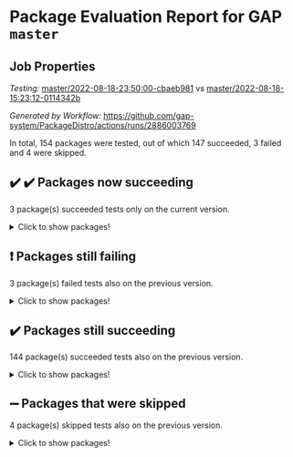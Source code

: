 # Package Evaluation Report for GAP `master`

## Job Properties

*Testing:* [master/2022-08-18-23:50:00-cbaeb981](https://github.com/gap-system/PackageDistro/blob/data/reports/master/2022-08-18-23:50:00-cbaeb981) vs [master/2022-08-18-15:23:12-0114342b](https://github.com/gap-system/PackageDistro/blob/data/reports/master/2022-08-18-15:23:12-0114342b)

*Generated by Workflow:* https://github.com/gap-system/PackageDistro/actions/runs/2886003769

In total, 154 packages were tested, out of which 147 succeeded, 3 failed and 4 were skipped.

## :heavy_check_mark: :heavy_check_mark: Packages now succeeding

3 package(s) succeeded tests only on the current version.
<details><summary>Click to show packages!</summary>

- walrus 0.9991 [(success)](https://github.com/gap-system/PackageDistro/runs/7909133897?check_suite_focus=true) vs walrus 0.9991 [(failure)](https://github.com/gap-system/PackageDistro/runs/7901591412?check_suite_focus=true)
- yangbaxter 0.10.1 [(success)](https://github.com/gap-system/PackageDistro/runs/7909134184?check_suite_focus=true) vs yangbaxter 0.10.1 [(failure)](https://github.com/gap-system/PackageDistro/runs/7901592156?check_suite_focus=true)
- zeromqinterface 0.14 [(success)](https://github.com/gap-system/PackageDistro/runs/7909134240?check_suite_focus=true) vs zeromqinterface 0.14 [(failure)](https://github.com/gap-system/PackageDistro/runs/7901592316?check_suite_focus=true)
</details>

## :exclamation: Packages still failing

3 package(s) failed tests also on the previous version.
<details><summary>Click to show packages!</summary>

- francy 1.2.4 [(failure)](https://github.com/gap-system/PackageDistro/runs/7909127104?check_suite_focus=true)
- packagemanager 1.3 [(failure)](https://github.com/gap-system/PackageDistro/runs/7909130594?check_suite_focus=true)
- recog 1.3.2 [(failure)](https://github.com/gap-system/PackageDistro/runs/7909131486?check_suite_focus=true)
</details>

## :heavy_check_mark: Packages still succeeding

144 package(s) succeeded tests also on the previous version.
<details><summary>Click to show packages!</summary>

- 4ti2interface 2022.08-03 [(success)](https://github.com/gap-system/PackageDistro/runs/7909123706?check_suite_focus=true)
- ace 5.5 [(success)](https://github.com/gap-system/PackageDistro/runs/7909123800?check_suite_focus=true)
- aclib 1.3.2 [(success)](https://github.com/gap-system/PackageDistro/runs/7909123870?check_suite_focus=true)
- agt 0.2 [(success)](https://github.com/gap-system/PackageDistro/runs/7909123964?check_suite_focus=true)
- alnuth 3.2.1 [(success)](https://github.com/gap-system/PackageDistro/runs/7909124032?check_suite_focus=true)
- anupq 3.2.6 [(success)](https://github.com/gap-system/PackageDistro/runs/7909124115?check_suite_focus=true)
- atlasrep 2.1.4 [(success)](https://github.com/gap-system/PackageDistro/runs/7909124182?check_suite_focus=true)
- autodoc 2022.07.10 [(success)](https://github.com/gap-system/PackageDistro/runs/7909124256?check_suite_focus=true)
- automata 1.15 [(success)](https://github.com/gap-system/PackageDistro/runs/7909124331?check_suite_focus=true)
- automgrp 1.3.2 [(success)](https://github.com/gap-system/PackageDistro/runs/7909124400?check_suite_focus=true)
- autpgrp 1.11 [(success)](https://github.com/gap-system/PackageDistro/runs/7909124475?check_suite_focus=true)
- cap 2022.08-05 [(success)](https://github.com/gap-system/PackageDistro/runs/7909124544?check_suite_focus=true)
- caratinterface 2.3.4 [(success)](https://github.com/gap-system/PackageDistro/runs/7909124637?check_suite_focus=true)
- cddinterface 2022.08.11 [(success)](https://github.com/gap-system/PackageDistro/runs/7909124733?check_suite_focus=true)
- circle 1.6.5 [(success)](https://github.com/gap-system/PackageDistro/runs/7909124849?check_suite_focus=true)
- classicpres 1.22 [(success)](https://github.com/gap-system/PackageDistro/runs/7909124933?check_suite_focus=true)
- cohomolo 1.6.10 [(success)](https://github.com/gap-system/PackageDistro/runs/7909125015?check_suite_focus=true)
- congruence 1.2.4 [(success)](https://github.com/gap-system/PackageDistro/runs/7909125099?check_suite_focus=true)
- corelg 1.56 [(success)](https://github.com/gap-system/PackageDistro/runs/7909125167?check_suite_focus=true)
- crime 1.6 [(success)](https://github.com/gap-system/PackageDistro/runs/7909125228?check_suite_focus=true)
- crisp 1.4.5 [(success)](https://github.com/gap-system/PackageDistro/runs/7909125276?check_suite_focus=true)
- crypting 0.10 [(success)](https://github.com/gap-system/PackageDistro/runs/7909125351?check_suite_focus=true)
- cryst 4.1.25 [(success)](https://github.com/gap-system/PackageDistro/runs/7909125433?check_suite_focus=true)
- crystcat 1.1.10 [(success)](https://github.com/gap-system/PackageDistro/runs/7909125487?check_suite_focus=true)
- ctbllib 1.3.4 [(success)](https://github.com/gap-system/PackageDistro/runs/7909125575?check_suite_focus=true)
- cubefree 1.19 [(success)](https://github.com/gap-system/PackageDistro/runs/7909125632?check_suite_focus=true)
- curlinterface 2.2.3 [(success)](https://github.com/gap-system/PackageDistro/runs/7909125698?check_suite_focus=true)
- cvec 2.7.6 [(success)](https://github.com/gap-system/PackageDistro/runs/7909125753?check_suite_focus=true)
- datastructures 0.2.7 [(success)](https://github.com/gap-system/PackageDistro/runs/7909125835?check_suite_focus=true)
- deepthought 1.0.5 [(success)](https://github.com/gap-system/PackageDistro/runs/7909125923?check_suite_focus=true)
- design 1.7 [(success)](https://github.com/gap-system/PackageDistro/runs/7909125994?check_suite_focus=true)
- difsets 2.3.1 [(success)](https://github.com/gap-system/PackageDistro/runs/7909126063?check_suite_focus=true)
- digraphs 1.5.3 [(success)](https://github.com/gap-system/PackageDistro/runs/7909126135?check_suite_focus=true)
- edim 1.3.5 [(success)](https://github.com/gap-system/PackageDistro/runs/7909126200?check_suite_focus=true)
- example 4.3.2 [(success)](https://github.com/gap-system/PackageDistro/runs/7909126265?check_suite_focus=true)
- examplesforhomalg 2022.08-02 [(success)](https://github.com/gap-system/PackageDistro/runs/7909126346?check_suite_focus=true)
- factint 1.6.3 [(success)](https://github.com/gap-system/PackageDistro/runs/7909126413?check_suite_focus=true)
- ferret 1.0.8 [(success)](https://github.com/gap-system/PackageDistro/runs/7909126489?check_suite_focus=true)
- fga 1.4.0 [(success)](https://github.com/gap-system/PackageDistro/runs/7909126558?check_suite_focus=true)
- fining 1.5 [(success)](https://github.com/gap-system/PackageDistro/runs/7909126624?check_suite_focus=true)
- float 1.0.3 [(success)](https://github.com/gap-system/PackageDistro/runs/7909126738?check_suite_focus=true)
- format 1.4.3 [(success)](https://github.com/gap-system/PackageDistro/runs/7909126815?check_suite_focus=true)
- forms 1.2.8 [(success)](https://github.com/gap-system/PackageDistro/runs/7909126881?check_suite_focus=true)
- fplsa 1.2.5 [(success)](https://github.com/gap-system/PackageDistro/runs/7909126949?check_suite_focus=true)
- fr 2.4.10 [(success)](https://github.com/gap-system/PackageDistro/runs/7909127037?check_suite_focus=true)
- fwtree 1.3 [(success)](https://github.com/gap-system/PackageDistro/runs/7909127180?check_suite_focus=true)
- gapdoc 1.6.6 [(success)](https://github.com/gap-system/PackageDistro/runs/7909127262?check_suite_focus=true)
- gauss 2022.08-04 [(success)](https://github.com/gap-system/PackageDistro/runs/7909127342?check_suite_focus=true)
- gaussforhomalg 2022.08-02 [(success)](https://github.com/gap-system/PackageDistro/runs/7909127406?check_suite_focus=true)
- gbnp 1.0.5 [(success)](https://github.com/gap-system/PackageDistro/runs/7909127468?check_suite_focus=true)
- generalizedmorphismsforcap 2022.05-01 [(success)](https://github.com/gap-system/PackageDistro/runs/7909127549?check_suite_focus=true)
- genss 1.6.7 [(success)](https://github.com/gap-system/PackageDistro/runs/7909127658?check_suite_focus=true)
- gradedmodules 2022.08-02 [(success)](https://github.com/gap-system/PackageDistro/runs/7909127734?check_suite_focus=true)
- gradedringforhomalg 2022.08-02 [(success)](https://github.com/gap-system/PackageDistro/runs/7909127808?check_suite_focus=true)
- grape 4.8.5 [(success)](https://github.com/gap-system/PackageDistro/runs/7909127868?check_suite_focus=true)
- groupoids 1.71 [(success)](https://github.com/gap-system/PackageDistro/runs/7909127930?check_suite_focus=true)
- grpconst 2.6.2 [(success)](https://github.com/gap-system/PackageDistro/runs/7909127991?check_suite_focus=true)
- guarana 0.96.3 [(success)](https://github.com/gap-system/PackageDistro/runs/7909128049?check_suite_focus=true)
- guava 3.16 [(success)](https://github.com/gap-system/PackageDistro/runs/7909128115?check_suite_focus=true)
- hap 1.47 [(success)](https://github.com/gap-system/PackageDistro/runs/7909128183?check_suite_focus=true)
- hapcryst 0.1.15 [(success)](https://github.com/gap-system/PackageDistro/runs/7909128245?check_suite_focus=true)
- hecke 1.5.3 [(success)](https://github.com/gap-system/PackageDistro/runs/7909128302?check_suite_focus=true)
- help 3.5 [(success)](https://github.com/gap-system/PackageDistro/runs/7909128371?check_suite_focus=true)
- homalg 2022.08-03 [(success)](https://github.com/gap-system/PackageDistro/runs/7909128434?check_suite_focus=true)
- homalgtocas 2022.08-02 [(success)](https://github.com/gap-system/PackageDistro/runs/7909128487?check_suite_focus=true)
- idrel 2.44 [(success)](https://github.com/gap-system/PackageDistro/runs/7909128565?check_suite_focus=true)
- images 1.3.1 [(success)](https://github.com/gap-system/PackageDistro/runs/7909128609?check_suite_focus=true)
- intpic 0.3.0 [(success)](https://github.com/gap-system/PackageDistro/runs/7909128673?check_suite_focus=true)
- io 4.7.2 [(success)](https://github.com/gap-system/PackageDistro/runs/7909128742?check_suite_focus=true)
- io_forhomalg 2022.08-03 [(success)](https://github.com/gap-system/PackageDistro/runs/7909128793?check_suite_focus=true)
- irredsol 1.4.3 [(success)](https://github.com/gap-system/PackageDistro/runs/7909128825?check_suite_focus=true)
- json 2.1.0 [(success)](https://github.com/gap-system/PackageDistro/runs/7909128875?check_suite_focus=true)
- jupyterkernel 1.4.1 [(success)](https://github.com/gap-system/PackageDistro/runs/7909128928?check_suite_focus=true)
- jupyterviz 1.5.6 [(success)](https://github.com/gap-system/PackageDistro/runs/7909128976?check_suite_focus=true)
- kan 1.34 [(success)](https://github.com/gap-system/PackageDistro/runs/7909129016?check_suite_focus=true)
- kbmag 1.5.9 [(success)](https://github.com/gap-system/PackageDistro/runs/7909129066?check_suite_focus=true)
- laguna 3.9.5 [(success)](https://github.com/gap-system/PackageDistro/runs/7909129122?check_suite_focus=true)
- liealgdb 2.2.1 [(success)](https://github.com/gap-system/PackageDistro/runs/7909129174?check_suite_focus=true)
- liepring 2.7 [(success)](https://github.com/gap-system/PackageDistro/runs/7909129223?check_suite_focus=true)
- liering 2.4.2 [(success)](https://github.com/gap-system/PackageDistro/runs/7909129282?check_suite_focus=true)
- linearalgebraforcap 2022.08-03 [(success)](https://github.com/gap-system/PackageDistro/runs/7909129352?check_suite_focus=true)
- localizeringforhomalg 2022.08-02 [(success)](https://github.com/gap-system/PackageDistro/runs/7909129425?check_suite_focus=true)
- loops 3.4.2 [(success)](https://github.com/gap-system/PackageDistro/runs/7909129484?check_suite_focus=true)
- lpres 1.0.3 [(success)](https://github.com/gap-system/PackageDistro/runs/7909129541?check_suite_focus=true)
- majoranaalgebras 1.4 [(success)](https://github.com/gap-system/PackageDistro/runs/7909129588?check_suite_focus=true)
- mapclass 1.4.5 [(success)](https://github.com/gap-system/PackageDistro/runs/7909129637?check_suite_focus=true)
- matgrp 0.70 [(success)](https://github.com/gap-system/PackageDistro/runs/7909129695?check_suite_focus=true)
- matricesforhomalg 2022.08-02 [(success)](https://github.com/gap-system/PackageDistro/runs/7909129744?check_suite_focus=true)
- modisom 2.5.3 [(success)](https://github.com/gap-system/PackageDistro/runs/7909129801?check_suite_focus=true)
- modulepresentationsforcap 2022.08-02 [(success)](https://github.com/gap-system/PackageDistro/runs/7909129846?check_suite_focus=true)
- modules 2022.08-03 [(success)](https://github.com/gap-system/PackageDistro/runs/7909129906?check_suite_focus=true)
- monoidalcategories 2022.08-03 [(success)](https://github.com/gap-system/PackageDistro/runs/7909129960?check_suite_focus=true)
- nconvex 2020.11-04 [(success)](https://github.com/gap-system/PackageDistro/runs/7909130027?check_suite_focus=true)
- nilmat 1.4.2 [(success)](https://github.com/gap-system/PackageDistro/runs/7909130070?check_suite_focus=true)
- nock 1.5 [(success)](https://github.com/gap-system/PackageDistro/runs/7909130143?check_suite_focus=true)
- normalizinterface 1.3.4 [(success)](https://github.com/gap-system/PackageDistro/runs/7909130205?check_suite_focus=true)
- nq 2.5.8 [(success)](https://github.com/gap-system/PackageDistro/runs/7909130274?check_suite_focus=true)
- numericalsgps 1.3.1 [(success)](https://github.com/gap-system/PackageDistro/runs/7909130346?check_suite_focus=true)
- openmath 11.5.1 [(success)](https://github.com/gap-system/PackageDistro/runs/7909130418?check_suite_focus=true)
- orb 4.8.5 [(success)](https://github.com/gap-system/PackageDistro/runs/7909130507?check_suite_focus=true)
- patternclass 2.4.2 [(success)](https://github.com/gap-system/PackageDistro/runs/7909130673?check_suite_focus=true)
- permut 2.0.4 [(success)](https://github.com/gap-system/PackageDistro/runs/7909130739?check_suite_focus=true)
- polenta 1.3.10 [(success)](https://github.com/gap-system/PackageDistro/runs/7909130797?check_suite_focus=true)
- polymaking 0.8.6 [(success)](https://github.com/gap-system/PackageDistro/runs/7909130895?check_suite_focus=true)
- primgrp 3.4.2 [(success)](https://github.com/gap-system/PackageDistro/runs/7909130955?check_suite_focus=true)
- profiling 2.5.0 [(success)](https://github.com/gap-system/PackageDistro/runs/7909131026?check_suite_focus=true)
- qpa 1.34 [(success)](https://github.com/gap-system/PackageDistro/runs/7909131087?check_suite_focus=true)
- quagroup 1.8.3 [(success)](https://github.com/gap-system/PackageDistro/runs/7909131178?check_suite_focus=true)
- radiroot 2.9 [(success)](https://github.com/gap-system/PackageDistro/runs/7909131240?check_suite_focus=true)
- rcwa 4.7.0 [(success)](https://github.com/gap-system/PackageDistro/runs/7909131333?check_suite_focus=true)
- rds 1.8 [(success)](https://github.com/gap-system/PackageDistro/runs/7909131416?check_suite_focus=true)
- repndecomp 1.2.1 [(success)](https://github.com/gap-system/PackageDistro/runs/7909131576?check_suite_focus=true)
- repsn 3.1.0 [(success)](https://github.com/gap-system/PackageDistro/runs/7909131646?check_suite_focus=true)
- resclasses 4.7.3 [(success)](https://github.com/gap-system/PackageDistro/runs/7909131736?check_suite_focus=true)
- ringsforhomalg 2022.08-03 [(success)](https://github.com/gap-system/PackageDistro/runs/7909131802?check_suite_focus=true)
- sco 2022.08-02 [(success)](https://github.com/gap-system/PackageDistro/runs/7909131877?check_suite_focus=true)
- scscp 2.3.1 [(success)](https://github.com/gap-system/PackageDistro/runs/7909131991?check_suite_focus=true)
- semigroups 5.0.2 [(success)](https://github.com/gap-system/PackageDistro/runs/7909132078?check_suite_focus=true)
- sglppow 2.2 [(success)](https://github.com/gap-system/PackageDistro/runs/7909132146?check_suite_focus=true)
- sgpviz 0.999.5 [(success)](https://github.com/gap-system/PackageDistro/runs/7909132213?check_suite_focus=true)
- simpcomp 2.1.14 [(success)](https://github.com/gap-system/PackageDistro/runs/7909132280?check_suite_focus=true)
- singular 2020.12.18 [(success)](https://github.com/gap-system/PackageDistro/runs/7909132387?check_suite_focus=true)
- sla 1.5.3 [(success)](https://github.com/gap-system/PackageDistro/runs/7909132451?check_suite_focus=true)
- smallgrp 1.5 [(success)](https://github.com/gap-system/PackageDistro/runs/7909132566?check_suite_focus=true)
- smallsemi 0.6.13 [(success)](https://github.com/gap-system/PackageDistro/runs/7909132656?check_suite_focus=true)
- sonata 2.9.4 [(success)](https://github.com/gap-system/PackageDistro/runs/7909132738?check_suite_focus=true)
- sophus 1.27 [(success)](https://github.com/gap-system/PackageDistro/runs/7909132806?check_suite_focus=true)
- spinsym 1.5.2 [(success)](https://github.com/gap-system/PackageDistro/runs/7909132869?check_suite_focus=true)
- standardff 0.9.4 [(success)](https://github.com/gap-system/PackageDistro/runs/7909132932?check_suite_focus=true)
- symbcompcc 1.3.2 [(success)](https://github.com/gap-system/PackageDistro/runs/7909133017?check_suite_focus=true)
- thelma 1.3 [(success)](https://github.com/gap-system/PackageDistro/runs/7909133087?check_suite_focus=true)
- tomlib 1.2.9 [(success)](https://github.com/gap-system/PackageDistro/runs/7909133164?check_suite_focus=true)
- toolsforhomalg 2022.08-02 [(success)](https://github.com/gap-system/PackageDistro/runs/7909133229?check_suite_focus=true)
- toric 1.9.5 [(success)](https://github.com/gap-system/PackageDistro/runs/7909133299?check_suite_focus=true)
- toricvarieties 2022.07.13 [(success)](https://github.com/gap-system/PackageDistro/runs/7909133382?check_suite_focus=true)
- transgrp 3.6.3 [(success)](https://github.com/gap-system/PackageDistro/runs/7909133444?check_suite_focus=true)
- ugaly 4.0.3 [(success)](https://github.com/gap-system/PackageDistro/runs/7909133519?check_suite_focus=true)
- unipot 1.5 [(success)](https://github.com/gap-system/PackageDistro/runs/7909133594?check_suite_focus=true)
- unitlib 4.1.0 [(success)](https://github.com/gap-system/PackageDistro/runs/7909133666?check_suite_focus=true)
- utils 0.76 [(success)](https://github.com/gap-system/PackageDistro/runs/7909133751?check_suite_focus=true)
- uuid 0.7 [(success)](https://github.com/gap-system/PackageDistro/runs/7909133823?check_suite_focus=true)
- wedderga 4.10.2 [(success)](https://github.com/gap-system/PackageDistro/runs/7909133970?check_suite_focus=true)
- xmod 2.88 [(success)](https://github.com/gap-system/PackageDistro/runs/7909134049?check_suite_focus=true)
- xmodalg 1.22 [(success)](https://github.com/gap-system/PackageDistro/runs/7909134110?check_suite_focus=true)
</details>

## :heavy_minus_sign: Packages that were skipped

4 package(s) skipped tests also on the previous version.
<details><summary>Click to show packages!</summary>

- browse 1.8.14 [(skipped)](https://github.com/gap-system/PackageDistro/runs/7909019241?check_suite_focus=true)
- itc 1.5.1 [(skipped)](https://github.com/gap-system/PackageDistro/runs/7909019241?check_suite_focus=true)
- polycyclic 2.16 [(skipped)](https://github.com/gap-system/PackageDistro/runs/7909019241?check_suite_focus=true)
- xgap 4.31 [(skipped)](https://github.com/gap-system/PackageDistro/runs/7909019241?check_suite_focus=true)
</details>

